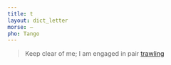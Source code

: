 ```yaml
---
title: t
layout: dict_letter
morse: ‒
pho: Tango
---
```

> Keep clear of me; I am engaged in pair [trawling](/dict/t/trawling/)